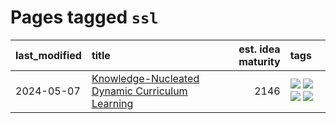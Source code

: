 # Pages tagged `ssl`

|last_modified|title|est. idea maturity|tags
|:---|:---|---:|:---|
|2024-05-07|[Knowledge-Nucleated Dynamic Curriculum Learning](../kg_nucleated_curriculum.md)|2146|[![](https://img.shields.io/badge/tag-curriculum_learning-a3de36)](../tags/curriculum_learning.md) [![](https://img.shields.io/badge/tag-experimental-77485f)](../tags/experimental.md) [![](https://img.shields.io/badge/tag-self_supervised_learning-926797)](../tags/self_supervised_learning.md) [![](https://img.shields.io/badge/tag-ssl-e2ec85)](../tags/ssl.md)|